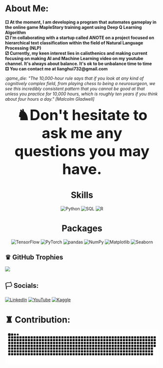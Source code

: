 <!--<p align="center">
   <img src="https://github.com/Whiteii/Whiteii/blob/main/jing-c-2.jpg" width="500" height="300">
   

</p>-->



<!-- <img src="https://dthezntil550i.cloudfront.net/90/latest/902006071517123940014990731/1280_960/fdc334d7-24f6-44d1-bc5d-03ffbc979636.png" width="50" height="50" alt="Your Image"> -->
# About Me:   




<p>
  <b>⚀ At the moment, I am developing a program that automates gameplay in the online game MapleStory training agent using Deep Q Learning Algorithm </b> <br>
  <b>⚁  I'm collaborating with a startup called ANOTE on a project focused on hierarchical text classification within the field of Natural Language Processing (NLP) </b>  <br>
  <b>⚂ Currently, my keen interest lies in calisthenics and making current focusing on making AI and Machine Learning video on my youtube channel. It's always about balance. It's ok to be unbalance time to time </b> <br>
  <b>⚃ You can contact me at lianghui732@gmail.com </b> <br>
</p>

<p>
  <em>  :game_die: "The 10,000-hour rule says that if you look at any kind of cognitively complex field, from playing chess to being a neurosurgeon, we see this incredibly consistent pattern that you cannot be good at that unless you practice for 10,000 hours, which is roughly ten years if you think about four hours a day." [Malcolm Gladwell] </em>
</p> 




  



<p align="center">
  <b><font size="10"> ♞Don't hesitate to ask me any questions you may have.</font></b>
</p>

<h1 align="center">Skills</h1>
<p align="center">
  <img src="https://img.icons8.com/color/48/000000/python.png" alt="Python" title="Python" width="48" height="48" />
  <img src="https://img.icons8.com/ios-filled/50/000000/sql.png" alt="SQL" title="SQL" width="48" height="48" />
  <img src="https://upload.wikimedia.org/wikipedia/commons/thumb/5/51/Google_Cloud_logo.svg/1280px-Google_Cloud_logo.svg.png" alt="R" title="R" width="48" height="48" />
</p> 

<h1 align="center">Packages</h1>
<p align="center">
  <img src="https://img.icons8.com/color/48/000000/tensorflow.png" alt="TensorFlow" title="TensorFlow" width="48" height="48" />
  <img src="https://pytorch.org/assets/images/pytorch-logo.png" alt="PyTorch" title="PyTorch" width="48" height="48" />
  <img src="https://img.icons8.com/color/48/000000/pandas.png" alt="pandas" title="pandas" width="48" height="48" />
  <img src="https://img.icons8.com/color/48/000000/numpy.png" alt="NumPy" title="NumPy" width="48" height="48" />
  <img src="https://github.com/Whiteii/Whiteii/assets/87407915/5b515f35-e35f-468d-bb48-9cfbc6076f3f" alt="Matplotlib" title="Matplotlib" width="48" height="48" />
  <img src="https://user-images.githubusercontent.com/315810/92161415-9e357100-edfe-11ea-917d-f9e33fd60741.png" alt="Seaborn" title="Seaborn" width="48" height="48" />
</p> 









## ♛ GitHub Trophies
![](https://github-profile-trophy.vercel.app/?username=WHITEII&theme=oldie)



## 🏳️ Socials:
[![LinkedIn](https://img.shields.io/badge/LinkedIn-%230077B5.svg?logo=linkedin&logoColor=white&color=black)](https://www.linkedin.com/in/liang-zhang-795279a4/) [![YouTube](https://img.shields.io/badge/YouTube-%23FF0000.svg?logo=YouTube&logoColor=white&color=black)](https://www.youtube.com/channel/UCoFSetLW4piOgNrkXWFc3jw) [![Kaggle](https://img.shields.io/badge/Kaggle-%2320BEFF.svg?logo=kaggle&logoColor=white&color=black)](https://www.kaggle.com/lianghuizhang)



# ♜ Contribution:
![Snake Contribution Graph](https://raw.githubusercontent.com/Whiteii/Whiteii/bc26f5984fdee18826d7805d530d12a669e997e9/github-user-contribution.svg)




<!-- Proudly created with GPRM ( https://gprm.itsvg.in ) -->



